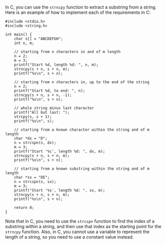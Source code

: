 In C, you can use the `strncpy` function to extract a substring from a string. Here is an example of how to implement each of the requirements in C:
```
#include <stdio.h>
#include <string.h>

int main() {
    char s[] = "ABCDEFGH";
    int n, m;

    // starting from n characters in and of m length
    n = 2;
    m = 3;
    printf("Start %d, length %d: ", n, m);
    strncpy(s + n, s + n, m);
    printf("%s\n", s + n);

    // starting from n characters in, up to the end of the string
    n = 2;
    printf("Start %d, to end: ", n);
    strncpy(s + n, s + n, -1);
    printf("%s\n", s + n);

    // whole string minus last character
    printf("All but last: ");
    strcpy(s, s + 1);
    printf("%s\n", s);

    // starting from a known character within the string and of m length
    char *dx = "D";
    n = strcspn(s, dx);
    m = 3;
    printf("Start '%c', length %d: ", dx, m);
    strncpy(s + n, s + n, m);
    printf("%s\n", s + n);

    // starting from a known substring within the string and of m length
    char *sx = "DE";
    n = strcspn(s, sx);
    m = 3;
    printf("Start '%s', length %d: ", sx, m);
    strncpy(s + n, s + n, m);
    printf("%s\n", s + n);

    return 0;
}
```
Note that in C, you need to use the `strcspn` function to find the index of a substring within a string, and then use that index as the starting point for the `strncpy` function. Also, in C, you cannot use a variable to represent the length of a string, so you need to use a constant value instead.
